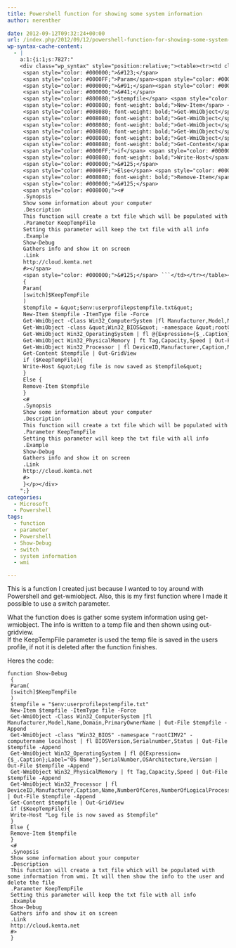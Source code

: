 ```yaml
---
title: Powershell function for showing some system information
author: nerenther
 
date: 2012-09-12T09:32:24+00:00
url: /index.php/2012/09/12/powershell-function-for-showing-some-system-information/
wp-syntax-cache-content:
  - |
    a:1:{i:1;s:7827:"
    <div class="wp_syntax" style="position:relative;"><table><tr><td class="code"><pre class="powershell" style="font-family:monospace;"><span style="color: #0000FF;">function</span> Show<span style="color: pink;">-</span>Debug
     <span style="color: #000000;">&#123;</span>
     <span style="color: #0000FF;">Param</span><span style="color: #000000;">&#40;</span>
     <span style="color: #000000;">&#91;</span><span style="color: #0000FF;">switch</span><span style="color: #000000;">&#93;</span><span style="color: #800080;">$KeepTempFile</span>
     <span style="color: #000000;">&#41;</span>
     <span style="color: #800080;">$tempfile</span> <span style="color: pink;">=</span> <span style="color: #800000;">&quot;$env:userprofilepstempfile.txt&quot;</span>
     <span style="color: #008080; font-weight: bold;">New-Item</span> <span style="color: #800080;">$tempfile</span> <span style="color: #008080; font-style: italic;">-ItemType</span> file <span style="color: #008080; font-style: italic;">-Force</span>
     <span style="color: #008080; font-weight: bold;">Get-WmiObject</span> <span style="color: #008080; font-style: italic;">-Class</span> Win32_ComputerSystem <span style="color: pink;">|</span><span style="color: #008080; font-weight: bold;">fl</span> Manufacturer<span style="color: pink;">,</span>Model<span style="color: pink;">,</span>Name<span style="color: pink;">,</span>Domain<span style="color: pink;">,</span>PrimaryOwnerName <span style="color: pink;">|</span> <span style="color: #008080; font-weight: bold;">Out<span style="color: #FF0000;">-File</span></span> <span style="color: #800080;">$tempfile</span> <span style="color: #008080; font-style: italic;">-Append</span>
     <span style="color: #008080; font-weight: bold;">Get-WmiObject</span> <span style="color: #008080; font-style: italic;">-class</span> <span style="color: #800000;">&quot;Win32_BIOS&quot;</span> <span style="color: #008080; font-style: italic;">-namespace</span> <span style="color: #800000;">&quot;rootCIMV2&quot;</span> <span style="color: #008080; font-style: italic;">-computername</span> localhost <span style="color: pink;">|</span> <span style="color: #008080; font-weight: bold;">fl</span> BIOSVersion<span style="color: pink;">,</span>Serialnumber<span style="color: pink;">,</span>Status <span style="color: pink;">|</span> <span style="color: #008080; font-weight: bold;">Out<span style="color: #FF0000;">-File</span></span> <span style="color: #800080;">$tempfile</span> <span style="color: #008080; font-style: italic;">-Append</span>
     <span style="color: #008080; font-weight: bold;">Get-WmiObject</span> Win32_OperatingSystem <span style="color: pink;">|</span> <span style="color: #008080; font-weight: bold;">fl</span> <span style="color: pink;">@</span><span style="color: #000000;">&#123;</span>Expression<span style="color: pink;">=</span><span style="color: #000000;">&#123;</span><span style="color: #000080;">$_</span>.Caption<span style="color: #000000;">&#125;</span>;Label<span style="color: pink;">=</span><span style="color: #800000;">&quot;OS Name&quot;</span><span style="color: #000000;">&#125;</span><span style="color: pink;">,</span>SerialNumber<span style="color: pink;">,</span>OSArchitecture<span style="color: pink;">,</span>Version <span style="color: pink;">|</span> <span style="color: #008080; font-weight: bold;">Out<span style="color: #FF0000;">-File</span></span> <span style="color: #800080;">$tempfile</span> <span style="color: #008080; font-style: italic;">-Append</span>
     <span style="color: #008080; font-weight: bold;">Get-WmiObject</span> Win32_PhysicalMemory <span style="color: pink;">|</span> <span style="color: #008080; font-weight: bold;">ft</span> Tag<span style="color: pink;">,</span>Capacity<span style="color: pink;">,</span>Speed <span style="color: pink;">|</span> <span style="color: #008080; font-weight: bold;">Out<span style="color: #FF0000;">-File</span></span> <span style="color: #800080;">$tempfile</span> <span style="color: #008080; font-style: italic;">-Append</span>
     <span style="color: #008080; font-weight: bold;">Get-WmiObject</span> Win32_Processor <span style="color: pink;">|</span> <span style="color: #008080; font-weight: bold;">fl</span> DeviceID<span style="color: pink;">,</span>Manufacturer<span style="color: pink;">,</span>Caption<span style="color: pink;">,</span>Name<span style="color: pink;">,</span>NumberOfCores<span style="color: pink;">,</span>NumberOfLogicalProcessors<span style="color: pink;">,</span>MaxClockSpeed<span style="color: pink;">,</span>CurrentClockSpeed<span style="color: pink;">,</span>L2CacheSize<span style="color: pink;">,</span>L3CacheSize<span style="color: pink;">,</span>Status <span style="color: pink;">|</span> <span style="color: #008080; font-weight: bold;">Out<span style="color: #FF0000;">-File</span></span> <span style="color: #800080;">$tempfile</span> <span style="color: #008080; font-style: italic;">-Append</span>
     <span style="color: #008080; font-weight: bold;">Get-Content</span> <span style="color: #800080;">$tempfile</span> <span style="color: pink;">|</span> Out<span style="color: pink;">-</span>GridView
     <span style="color: #0000FF;">if</span> <span style="color: #000000;">&#40;</span><span style="color: #800080;">$KeepTempFile</span><span style="color: #000000;">&#41;</span><span style="color: #000000;">&#123;</span>
     <span style="color: #008080; font-weight: bold;">Write-Host</span> <span style="color: #800000;">&quot;Log file is now saved as $tempfile&quot;</span>
     <span style="color: #000000;">&#125;</span>
     <span style="color: #0000FF;">Else</span> <span style="color: #000000;">&#123;</span>
     <span style="color: #008080; font-weight: bold;">Remove-Item</span> <span style="color: #800080;">$tempfile</span>
     <span style="color: #000000;">&#125;</span>
     <span style="color: #008000;"><#
     .Synopsis
     Show some information about your computer
     .Description
     This function will create a txt file which will be populated with some information from wmi. It will then show the info to the user and delete the file
     .Parameter KeepTempFile
     Setting this parameter will keep the txt file with all info
     .Example
     Show-Debug
     Gathers info and show it on screen
     .Link
     http://cloud.kemta.net
     #></span>
     <span style="color: #000000;">&#125;</span> ```</td></tr></table><p class="theCode" style="display:none;">function Show-Debug
     {
     Param(
     [switch]$KeepTempFile
     )
     $tempfile = &quot;$env:userprofilepstempfile.txt&quot;
     New-Item $tempfile -ItemType file -Force
     Get-WmiObject -Class Win32_ComputerSystem |fl Manufacturer,Model,Name,Domain,PrimaryOwnerName | Out-File $tempfile -Append
     Get-WmiObject -class &quot;Win32_BIOS&quot; -namespace &quot;rootCIMV2&quot; -computername localhost | fl BIOSVersion,Serialnumber,Status | Out-File $tempfile -Append
     Get-WmiObject Win32_OperatingSystem | fl @{Expression={$_.Caption};Label=&quot;OS Name&quot;},SerialNumber,OSArchitecture,Version | Out-File $tempfile -Append
     Get-WmiObject Win32_PhysicalMemory | ft Tag,Capacity,Speed | Out-File $tempfile -Append
     Get-WmiObject Win32_Processor | fl DeviceID,Manufacturer,Caption,Name,NumberOfCores,NumberOfLogicalProcessors,MaxClockSpeed,CurrentClockSpeed,L2CacheSize,L3CacheSize,Status | Out-File $tempfile -Append
     Get-Content $tempfile | Out-GridView
     if ($KeepTempFile){
     Write-Host &quot;Log file is now saved as $tempfile&quot;
     }
     Else {
     Remove-Item $tempfile
     }
     <#
     .Synopsis
     Show some information about your computer
     .Description
     This function will create a txt file which will be populated with some information from wmi. It will then show the info to the user and delete the file
     .Parameter KeepTempFile
     Setting this parameter will keep the txt file with all info
     .Example
     Show-Debug
     Gathers info and show it on screen
     .Link
     http://cloud.kemta.net
     #>
     }</p></div>
    ";}
categories:
  - Microsoft
  - Powershell
tags:
  - function
  - parameter
  - Powershell
  - Show-Debug
  - switch
  - system information
  - wmi

---
```

This is a function I created just because I wanted to toy around with Powershell and get-wmiobject. Also, this is my first function where I made it possible to use a switch parameter.

What the function does is gather some system information using get-wmiobject. The info is written to a temp file and then shown using out-gridview.  
If the KeepTempFile parameter is used the temp file is saved in the users profile, if not it is deleted after the function finishes.

Heres the code:

```
function Show-Debug
 {
 Param(
 [switch]$KeepTempFile
 )
 $tempfile = "$env:userprofilepstempfile.txt"
 New-Item $tempfile -ItemType file -Force
 Get-WmiObject -Class Win32_ComputerSystem |fl Manufacturer,Model,Name,Domain,PrimaryOwnerName | Out-File $tempfile -Append
 Get-WmiObject -class "Win32_BIOS" -namespace "rootCIMV2" -computername localhost | fl BIOSVersion,Serialnumber,Status | Out-File $tempfile -Append
 Get-WmiObject Win32_OperatingSystem | fl @{Expression={$_.Caption};Label="OS Name"},SerialNumber,OSArchitecture,Version | Out-File $tempfile -Append
 Get-WmiObject Win32_PhysicalMemory | ft Tag,Capacity,Speed | Out-File $tempfile -Append
 Get-WmiObject Win32_Processor | fl DeviceID,Manufacturer,Caption,Name,NumberOfCores,NumberOfLogicalProcessors,MaxClockSpeed,CurrentClockSpeed,L2CacheSize,L3CacheSize,Status | Out-File $tempfile -Append
 Get-Content $tempfile | Out-GridView
 if ($KeepTempFile){
 Write-Host "Log file is now saved as $tempfile"
 }
 Else {
 Remove-Item $tempfile
 }
 <#
 .Synopsis
 Show some information about your computer
 .Description
 This function will create a txt file which will be populated with some information from wmi. It will then show the info to the user and delete the file
 .Parameter KeepTempFile
 Setting this parameter will keep the txt file with all info
 .Example
 Show-Debug
 Gathers info and show it on screen
 .Link
 http://cloud.kemta.net
 #>
 } 
```